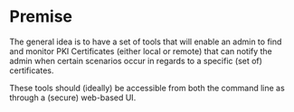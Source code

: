 # Premise

The general idea is to have a set of tools that will enable an admin
to find and monitor PKI Certificates (either local or remote) that 
can notify the admin when certain scenarios occur in regards to a
specific (set of) certificates.

These tools should (ideally) be accessible from both the command line
as through a (secure) web-based UI.
